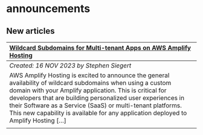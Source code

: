 # announcements

## New articles

| [Wildcard Subdomains for Multi-tenant Apps on AWS Amplify Hosting](https://aws.amazon.com/blogs/mobile/wildcard-subdomains-for-multi-tenant-apps-on-aws-amplify-hosting/) |
|:----------|
| *Created: 16 NOV 2023 by Stephen Siegert* | 
| AWS Amplify Hosting is excited to announce the general availability of wildcard subdomains when using a custom domain with your Amplify application. This is critical for developers that are building personalized user experiences in their Software as a Service (SaaS) or multi-tenant platforms. This new capability is available for any application deployed to Amplify Hosting […] | 
|  | 

